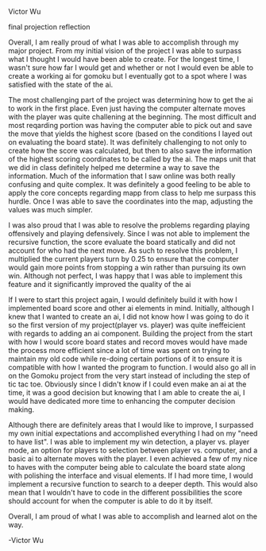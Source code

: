 Victor Wu

final projection reflection

Overall, I am really proud of what I was able to accomplish through my major project. From my initial vision of the project I was able to surpass what I thought I would have been able to create. For the longest time, I wasn't sure how far I would get and whether or not I would even be able to create a working ai for gomoku but I eventually got to a spot where I was satisfied with the state of the ai.

The most challenging part of the project was determining how to get the ai to work in the first place. Even just having the computer alternate moves with the player was quite challening at the beginning. The most difficult and most reqarding portion was having the computer able to pick out and save the move that yields the highest score (based on the conditions I layed out on evaluating the board state). It was definitely challenging to not only to create how the score was calculated, but then to also save the information of the highest scoring coordinates to be called by the ai. The maps unit that we did in class definitely helped me determine a way to save the information. Much of the information that I saw online was both really confusing and quite complex. It was definitely a good feeling to be able to apply the core concepts regarding mapp from class to help me surpass this hurdle. Once I was able to save the coordinates into the map, adjusting the values was much simpler.

I was also proud that I was able to resolve the problems regarding playing offensively and playing defensively. Since I was not able to implement the recursive function, the score evaluate the board statically and did not account for who had the next move. As such to resolve this problem, I multiplied the current players turn by 0.25 to ensure that the computer would gain more points from stopping a win rather than pursuing its own win. Although not perfect, I was happy that I was able to implement this feature and it significantly improved the quality of the ai

If I were to start this project again, I would definitely build it with how I implemented board score and other ai elements in mind. Initially, although I knew that I wanted to create an ai, I did not know how I was going to do it so the first version of my project(player vs. player) was quite ineffeicient with regards to adding an ai component. Building the project from the start with how I would score board states and record moves would have made the process more efficient since a lot of time was spent on trying to maintain my old code while re-doing certain portions of it to ensure it is compatible with how I wanted the program to function. I would also go all in on the Gomoku project from the very start instead of including the step of tic tac toe. Obviously since I didn't know if I could even make an ai at the time, it was a good decision but knowing that I am able to create the ai, I would have dedicated more time to enhancing the computer decision making.

Although there are definitely areas that I would like to improve, I surpassed my own initial expectations and accomplished everything I had on my "need to have list". I was able to implement my win detection, a player vs. player mode, an option for players to selection between player vs. computer, and a basic ai to alternate moves with the player. I even achieved a few of my nice to haves with the computer being able to calculate the board state along with polishing the interface and visual elements. If I had more time, I would implement a recursive function to search to a deeper depth. This would also mean that I wouldn't have to code in the different possibilities the score should account for when the computer is able to do it by itself.

Overall, I am proud of what I was able to accomplish and learned alot on the way.

-Victor Wu